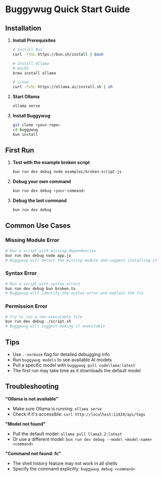 # Buggywug Quick Start Guide

## Installation

1. **Install Prerequisites**
   ```bash
   # Install Bun
   curl -fsSL https://bun.sh/install | bash
   
   # Install Ollama
   # macOS
   brew install ollama
   
   # Linux
   curl -fsSL https://ollama.ai/install.sh | sh
   ```

2. **Start Ollama**
   ```bash
   ollama serve
   ```

3. **Install Buggywug**
   ```bash
   git clone <your-repo>
   cd buggywug
   bun install
   ```

## First Run

1. **Test with the example broken script**
   ```bash
   bun run dev debug node examples/broken-script.js
   ```

2. **Debug your own command**
   ```bash
   bun run dev debug <your-command>
   ```

3. **Debug the last command**
   ```bash
   bun run dev debug
   ```

## Common Use Cases

### Missing Module Error
```bash
# Run a script with missing dependencies
bun run dev debug node app.js
# Buggywug will detect the missing module and suggest installing it
```

### Syntax Error
```bash
# Run a script with syntax errors
bun run dev debug bun broken.ts
# Buggywug will identify the syntax error and explain the fix
```

### Permission Error
```bash
# Try to run a non-executable file
bun run dev debug ./script.sh
# Buggywug will suggest making it executable
```

## Tips

- Use `--verbose` flag for detailed debugging info
- Run `buggywug models` to see available AI models
- Pull a specific model with `buggywug pull codellama:latest`
- The first run may take time as it downloads the default model

## Troubleshooting

**"Ollama is not available"**
- Make sure Ollama is running: `ollama serve`
- Check if it's accessible: `curl http://localhost:11434/api/tags`

**"Model not found"**
- Pull the default model: `ollama pull llama3.2:latest`
- Or use a different model: `bun run dev debug --model <model-name> <command>`

**"Command not found: fc"**
- The shell history feature may not work in all shells
- Specify the command explicitly: `buggywug debug <command>`